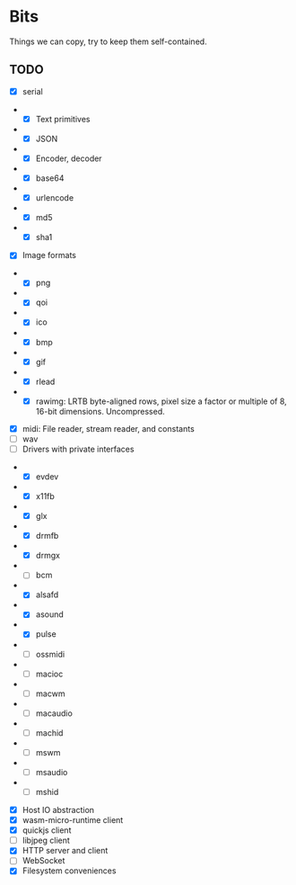 # Bits

Things we can copy, try to keep them self-contained.

## TODO

- [x] serial
- - [x] Text primitives
- - [x] JSON
- - [x] Encoder, decoder
- - [x] base64
- - [x] urlencode
- - [x] md5
- - [x] sha1
- [x] Image formats
- - [x] png
- - [x] qoi
- - [x] ico
- - [x] bmp
- - [x] gif
- - [x] rlead
- - [x] rawimg: LRTB byte-aligned rows, pixel size a factor or multiple of 8, 16-bit dimensions. Uncompressed.
- [x] midi: File reader, stream reader, and constants
- [ ] wav
- [ ] Drivers with private interfaces
- - [x] evdev
- - [x] x11fb
- - [x] glx
- - [x] drmfb
- - [x] drmgx
- - [ ] bcm
- - [x] alsafd
- - [x] asound
- - [x] pulse
- - [ ] ossmidi
- - [ ] macioc
- - [ ] macwm
- - [ ] macaudio
- - [ ] machid
- - [ ] mswm
- - [ ] msaudio
- - [ ] mshid
- [x] Host IO abstraction
- [x] wasm-micro-runtime client
- [x] quickjs client
- [ ] libjpeg client
- [x] HTTP server and client
- [ ] WebSocket
- [x] Filesystem conveniences
